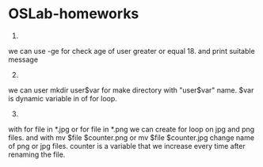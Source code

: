 # OSLab-homeworks
1.
we can use -ge for check age of user greater or equal 18.
and print suitable message

2.
we can user mkdir user$var for make directory with "user$var" name.
$var is dynamic variable in of for loop.

3.
with for file in *.jpg or for file in *.png we can create for loop on jpg and png files.
and with mv $file $counter.png or mv $file $counter.jpg change name of png or jpg files.
counter is a variable that we increase every time after renaming the file.
